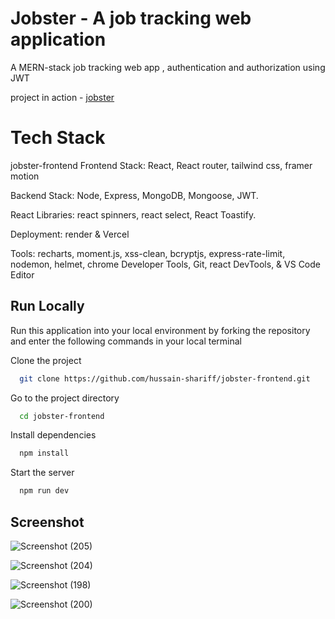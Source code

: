 # Jobster - A job tracking web application

A MERN-stack job tracking web app , authentication and authorization using JWT


project in action - [jobster](https://jobster-frontend.vercel.app)

# Tech Stack

jobster-frontend
Frontend Stack: React, React router, tailwind css, framer motion

Backend Stack: Node, Express, MongoDB, Mongoose, JWT. 

React Libraries: react spinners, react select, React Toastify.

Deployment: render & Vercel

Tools: recharts, moment.js, xss-clean, bcryptjs, express-rate-limit, nodemon, helmet, chrome Developer Tools, Git, react DevTools, & VS Code Editor

## Run Locally

Run this application into your local environment by forking the repository and enter the following commands in your local terminal

Clone the project

```bash
  git clone https://github.com/hussain-shariff/jobster-frontend.git
```

Go to the project directory

```bash
  cd jobster-frontend
```

Install dependencies

```bash
  npm install
```

Start the server

```bash
  npm run dev
```

## Screenshot
![Screenshot (205)](https://user-images.githubusercontent.com/118625304/229863099-c0f353ba-0fdf-4d71-978b-82094bcfc79e.png)


![Screenshot (204)](https://user-images.githubusercontent.com/118625304/229851730-91ec5cec-b64d-4bd2-a9d7-7bd7c3b13452.png)


![Screenshot (198)](https://user-images.githubusercontent.com/118625304/229851772-d47b1c77-4868-4191-85a0-6a0f90ae73cf.png)


![Screenshot (200)](https://user-images.githubusercontent.com/118625304/229851836-c36d37e8-ba0b-4f47-8d15-b2bc6b418840.png)

